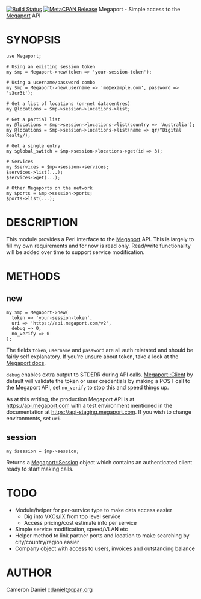 [![Build Status](https://travis-ci.org/ccakes/megaport-perl.svg?branch=master)](https://travis-ci.org/ccakes/megaport-perl) [![MetaCPAN Release](https://badge.fury.io/pl/Megaport.svg)](https://metacpan.org/release/Megaport)
Megaport - Simple access to the [Megaport](https://www.megaport.com) API

# SYNOPSIS

    use Megaport;

    # Using an existing session token
    my $mp = Megaport->new(token => 'your-session-token');

    # Using a username/password combo
    my $mp = Megaport->new(username => 'me@example.com', password => 's3cr3t');

    # Get a list of locations (on-net datacentres)
    my @locations = $mp->session->locations->list;

    # Get a partial list
    my @locations = $mp->session->locations->list(country => 'Australia');
    my @locations = $mp->session->locations->list(name => qr/^Digital Realty/);

    # Get a single entry
    my $global_switch = $mp->session->locations->get(id => 3);

    # Services
    my $services = $mp->session->services;
    $services->list(...);
    $services->get(...);

    # Other Megaports on the network
    my $ports = $mp->session->ports;
    $ports->list(...);

# DESCRIPTION

This module provides a Perl interface to the [Megaport](https://www.megaport.com) API. This is largely to fill my own requirements and for now is read only. Read/write functionality will be added over time to support service modification.

# METHODS

## new

    my $mp = Megaport->new(
      token => 'your-session-token',
      uri => 'https://api.megaport.com/v2',
      debug => 0,
      no_verify => 0
    );

The fields `token`, `username` and `password` are all auth relatated and should be fairly self explanatory. If you're unsure about token, take a look at the [Megaport docs](https://dev.megaport.com/#security).

`debug` enables extra output to STDERR during API calls. [Megaport::Client](https://metacpan.org/pod/Megaport::Client) by default will validate the token or user credentials by making a POST call to the Megaport API, set `no_verify` to stop this and speed things up.

As at this writing, the production Megaport API is at https://api.megaport.com with a test environment mentioned in the documentation at https://api-staging.megaport.com. If you wish to change environments, set `uri`.

## session

    my $session = $mp->session;

Returns a [Megaport::Session](https://metacpan.org/pod/Megaport::Session) object which contains an authenticated client ready to start making calls.

# TODO

- Module/helper for per-service type to make data access easier
    - Dig into VXCs/IX from top level service
    - Access pricing/cost estimate info per service
- Simple service modification, speed/VLAN etc
- Helper method to link partner ports and location to make searching by city/country/region easier
- Company object with access to users, invoices and outstanding balance

# AUTHOR

Cameron Daniel <cdaniel@cpan.org>
